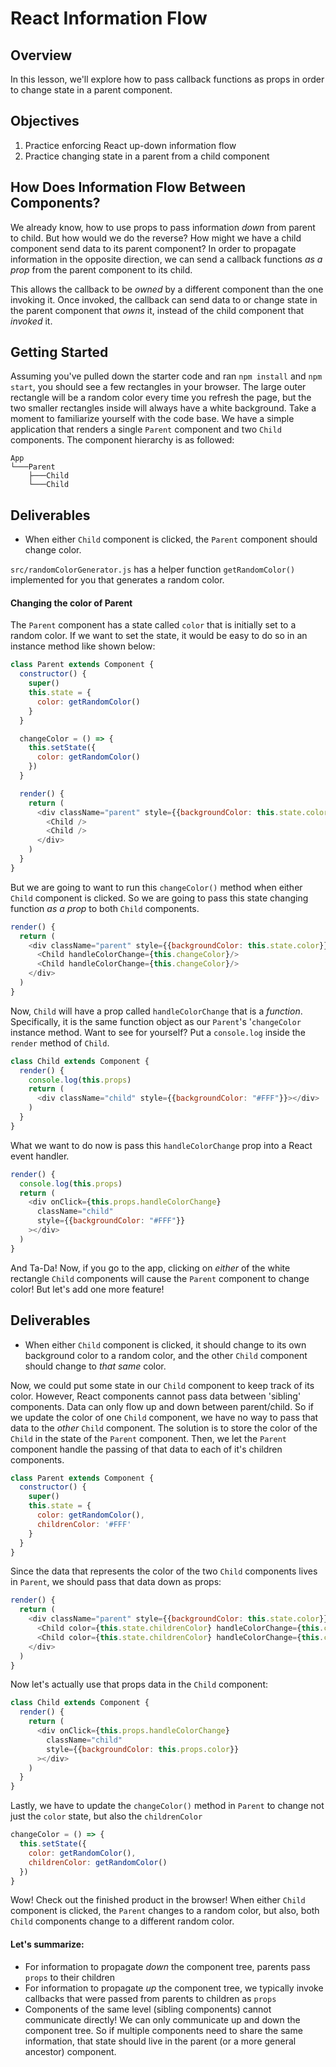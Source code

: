 # React Information Flow

## Overview

In this lesson, we'll explore how to pass callback functions as props in order to change state in a parent component.

## Objectives

1. Practice enforcing React up-down information flow
2. Practice changing state in a parent from a child component

## How Does Information Flow Between Components?

We already know, how to use props to pass information _down_ from parent to child. But how would we do the reverse? How might we have a child component send data to its parent component? In order to propagate information in the opposite direction, we can send a callback functions _as a prop_ from the parent component to its child.

This allows the callback to be _owned_ by a different component than the one
invoking it. Once invoked, the callback can send data to or change state in the parent component that _owns_ it, instead of the child component that _invoked_ it.

## Getting Started

Assuming you've pulled down the starter code and ran `npm install` and `npm start`, you should see
a few rectangles in your browser. The large outer rectangle will be a random color every time you refresh the page, but the two smaller rectangles inside will always have a white background. Take a moment to familiarize yourself with the code base. We have a simple application that renders a single `Parent` component and two `Child` components. The component hierarchy is as followed:

```
App
└───Parent
    ├───Child
    └───Child
```

## Deliverables
- When either `Child` component is clicked, the `Parent` component should change color.

`src/randomColorGenerator.js` has a helper function `getRandomColor()` implemented for you that generates a random color.


#### Changing the color of Parent

The `Parent` component has a state called `color` that is initially set to a random color. If we want to set the state, it would be easy to do so in an instance method like shown below:

```js
class Parent extends Component {
  constructor() {
    super()
    this.state = {
      color: getRandomColor()
    }
  }

  changeColor = () => {
    this.setState({
      color: getRandomColor()
    })
  }

  render() {
    return (
      <div className="parent" style={{backgroundColor: this.state.color}}>
        <Child />
        <Child />
      </div>
    )
  }
}
```

But we are going to want to run this `changeColor()` method when either `Child` component is clicked. So we are going to pass this state changing function _as a prop_ to both `Child` components.

```js
render() {
  return (
    <div className="parent" style={{backgroundColor: this.state.color}}>
      <Child handleColorChange={this.changeColor}/>
      <Child handleColorChange={this.changeColor}/>
    </div>
  )
}
```

Now, `Child` will have a prop called `handleColorChange` that is a _function_. Specifically, it is the same function object as our `Parent`'s '`changeColor` instance method. Want to see for yourself? Put a `console.log` inside the `render` method of `Child`.

```js
class Child extends Component {
  render() {
    console.log(this.props)
    return (
      <div className="child" style={{backgroundColor: "#FFF"}}></div>
    )
  }
}
```

What we want to do now is pass this `handleColorChange` prop into a React event handler.

```js
render() {
  console.log(this.props)
  return (
    <div onClick={this.props.handleColorChange}
      className="child"
      style={{backgroundColor: "#FFF"}}
    ></div>
  )
}
```

And Ta-Da! Now, if you go to the app, clicking on _either_ of the white rectangle `Child` components will cause the `Parent` component to change color! But let's add one more feature!

## Deliverables
- When either `Child` component is clicked, it should change to its own background color to a random color, and the other `Child` component should change to _that same_ color.

Now, we could put some state in our `Child` component to keep track of its color. However, React components cannot pass data between 'sibling' components. Data can only flow up and down between parent/child. So if we update the color of one `Child` component, we have no way to pass that  data to the _other_ `Child` component. The solution is to store the color of the `Child` in the state of the `Parent` component. Then, we let the `Parent` component handle the passing of that data to each of it's children components.

```js
class Parent extends Component {
  constructor() {
    super()
    this.state = {
      color: getRandomColor(),
      childrenColor: '#FFF'
    }
  }
}
```

Since the data that represents the color of the two `Child` components lives in `Parent`, we should pass that data down as props:

```js
render() {
  return (
    <div className="parent" style={{backgroundColor: this.state.color}}>
      <Child color={this.state.childrenColor} handleColorChange={this.changeColor}/>
      <Child color={this.state.childrenColor} handleColorChange={this.changeColor}/>
    </div>
  )
}
```

Now let's actually use that props data in the `Child` component:

```js
class Child extends Component {
  render() {
    return (
      <div onClick={this.props.handleColorChange}
        className="child"
        style={{backgroundColor: this.props.color}}
      ></div>
    )
  }
}
```

Lastly, we have to update the `changeColor()` method in `Parent` to change not just the `color` state, but also the `childrenColor`

```js
changeColor = () => {
  this.setState({
    color: getRandomColor(),
    childrenColor: getRandomColor()
  })
}
```

Wow! Check out the finished product in the browser! When either `Child` component is clicked, the `Parent` changes to a random color, but also, both `Child` components change to a different random color.

#### Let's summarize:
- For information to propagate _down_ the component tree, parents pass `props` to their children
- For information to propagate _up_ the component tree, we typically invoke callbacks that were passed from parents to children as `props`
- Components of the same level (sibling components) cannot communicate directly! We can only communicate up and down the component tree. So if multiple components need to share the same information, that state should live in the parent (or a more general ancestor) component.
